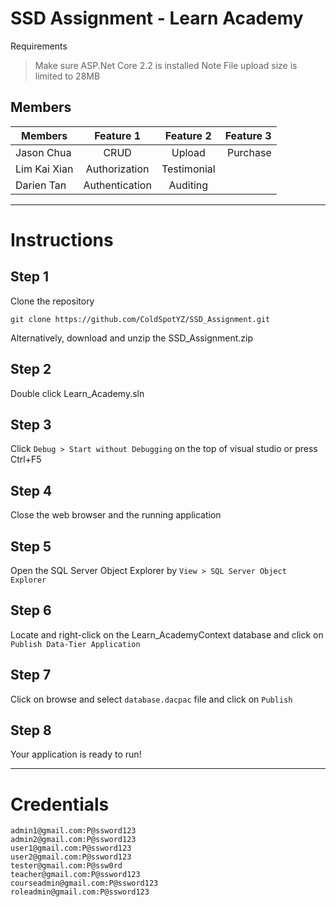 # SSD Assignment - Learn Academy
Requirements
> Make sure ASP.Net Core 2.2 is installed
Note
> File upload size is limited to 28MB

## Members

|Members|Feature 1|Feature 2|Feature 3|
|---|:---:|:---:|---:|
|Jason Chua|CRUD|Upload|Purchase|
|Lim Kai Xian|Authorization|Testimonial||
|Darien Tan|Authentication|Auditing||

--- 
# Instructions

## Step 1
Clone the repository
```
git clone https://github.com/ColdSpotYZ/SSD_Assignment.git
```
Alternatively, download and unzip the SSD_Assignment.zip

## Step 2
Double click Learn_Academy.sln

## Step 3
Click `Debug > Start without Debugging` on the top of visual studio or press Ctrl+F5

## Step 4
Close the web browser and the running application

## Step 5
Open the SQL Server Object Explorer by `View > SQL Server Object Explorer`

## Step 6
Locate and right-click on the Learn_AcademyContext database and click on `Publish Data-Tier Application`

## Step 7
Click on browse and select `database.dacpac` file and click on `Publish`

## Step 8
Your application is ready to run!


---
# Credentials
```
admin1@gmail.com:P@ssword123
admin2@gmail.com:P@ssword123
user1@gmail.com:P@ssword123
user2@gmail.com:P@ssword123
tester@gmail.com:P@ssw0rd
teacher@gmail.com:P@ssword123
courseadmin@gmail.com:P@ssword123
roleadmin@gmail.com:P@ssword123
```
